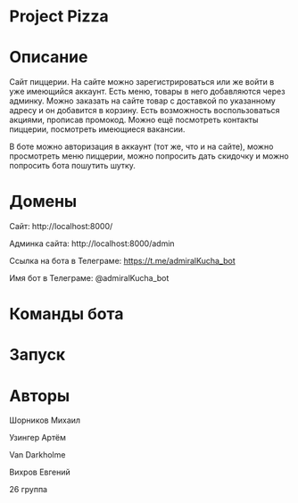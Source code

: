 # Project Pizza
# Описание
Сайт пиццерии. На сайте можно зарегистрироваться или же войти в уже имеющийся аккаунт. Есть меню, товары в него добавляются через админку. Можно заказать на сайте товар с доставкой по указанному адресу и он добавится в корзину. Есть возможность воспользоваться акциями, прописав промокод. Можно ещё посмотреть контакты пиццерии, посмотреть имеющиеся вакансии. 

В боте можно авторизация в аккаунт (тот же, что и на сайте), можно просмотреть меню пиццерии, можно попросить дать скидочку и можно попросить бота пошутить шутку. 

# Домены
Сайт: http://localhost:8000/

Админка сайта: http://localhost:8000/admin

Ссылка на бота в Телеграме:  https://t.me/admiralKucha_bot

Имя бот в Телеграме: @admiralKucha_bot

# Команды бота

# Запуск


# Авторы

Шорников Михаил 

Узингер Артём

Van Darkholme

Вихров Евгений

26 группа
